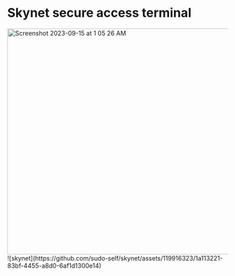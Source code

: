 # Skynet   secure access terminal
<img width="516" alt="Screenshot 2023-09-15 at 1 05 26 AM" src="https://github.com/sudo-self/skynet/assets/119916323/41f4b6c4-ddfa-4e99-9159-ac9f337db398">
![skynet](https://github.com/sudo-self/skynet/assets/119916323/1a113221-83bf-4455-a8d0-6af1d1300e14)


